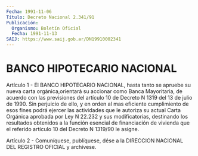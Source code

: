 ```yaml
---
Fecha: 1991-11-06
Título: Decreto Nacional 2.341/91
Publicación:
  Organismo: Boletín Oficial
  Fecha: 1991-11-13
SAIJ: https://www.saij.gob.ar/DN19910002341
---
```

# BANCO HIPOTECARIO NACIONAL

<a id="1"></a>
Artículo  1  -  El  BANCO HIPOTECARIO NACIONAL, hasta tanto se apruebe su nueva carta orgánica,orientará  su  accionar  como Banca Mayoritaria,  de  acuerdo  con  las previsiones del artículo 10  de Decreto N 1319 del 13 de julio de  1990.  Sin  perjuicio de ello, y en orden al mas eficiente cumplimiento de esos fines  podrá ejercer las  actividades que le autoriza su actual Carta Orgánica  aprobada por Ley  N  22.232  y sus modificatorias, destinando los resultados obtenidos a la función  esencial de financiación de vivienda que el referido artículo 10 del Decreto N 1319/90 le asigne.

<a id="2"></a>
Artículo  2  -  Comuníquese,  publíquese,  dése a la DIRECCION NACIONAL DEL REGISTRO OFICIAL y archívese.